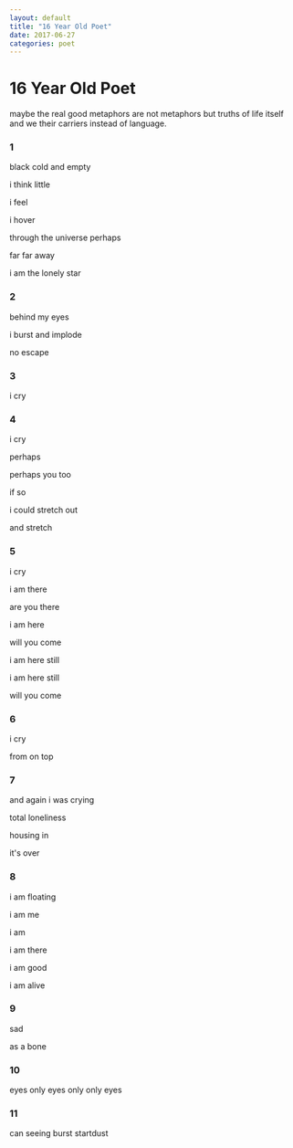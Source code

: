 ```yaml
---
layout: default
title: "16 Year Old Poet"
date: 2017-06-27
categories: poet
---
```


# 16 Year Old Poet

maybe the real good metaphors are not metaphors but truths of life itself and we their carriers instead of language.

### 1

black cold and empty


i think little


i feel


i hover


through the universe perhaps


far far away


i am the lonely star




### 2

behind my eyes


i burst and implode


no escape




### 3

 i cry



### 4

i cry 


perhaps


perhaps you too


if so


i could stretch out 


and stretch




### 5

i cry


i am there


are you there


i am here


will you come


i am here still


i am here still


will you come




### 6

i cry


from on top




### 7



and again i was crying


total loneliness


housing in


it's over




### 8

i am floating


i am me


i am


i am there


i am good


i am alive




### 9

sad


as a bone


### 10

eyes only
eyes only
only eyes

### 11
can seeing burst startdust
